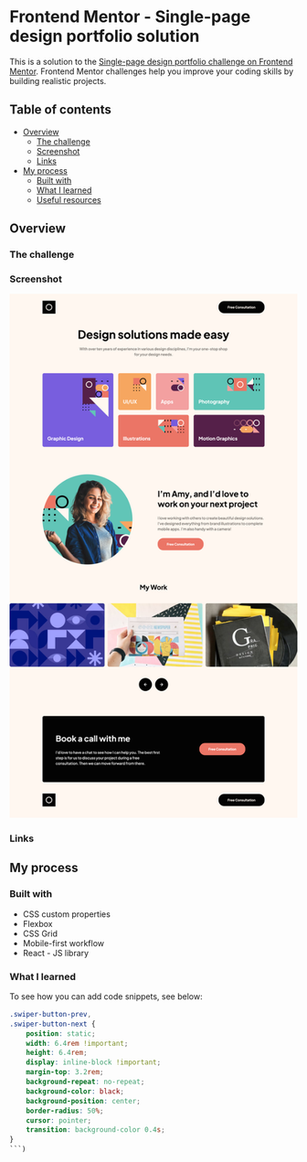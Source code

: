 # Frontend Mentor - Single-page design portfolio solution

This is a solution to the [Single-page design portfolio challenge on Frontend Mentor](https://www.frontendmentor.io/challenges/singlepage-design-portfolio-2MMhyhfKVo). Frontend Mentor challenges help you improve your coding skills by building realistic projects.

## Table of contents

- [Overview](#overview)
  - [The challenge](#the-challenge)
  - [Screenshot](#screenshot)
  - [Links](#links)
- [My process](#my-process)
  - [Built with](#built-with)
  - [What I learned](#what-i-learned)
  - [Useful resources](#useful-resources)

## Overview

### The challenge


### Screenshot

![](./screenshot.png)

### Links


## My process

### Built with

- CSS custom properties
- Flexbox
- CSS Grid
- Mobile-first workflow
- React - JS library

### What I learned


To see how you can add code snippets, see below:

```css
.swiper-button-prev,
.swiper-button-next {
	position: static;
	width: 6.4rem !important;
	height: 6.4rem;
	display: inline-block !important;
	margin-top: 3.2rem;
	background-repeat: no-repeat;
	background-color: black;
	background-position: center;
	border-radius: 50%;
	cursor: pointer;
	transition: background-color 0.4s;
}
```)
